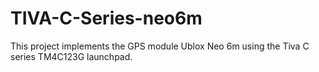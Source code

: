 # TIVA-C-Series-neo6m
This project implements the GPS module Ublox Neo 6m using the Tiva C series TM4C123G launchpad.
